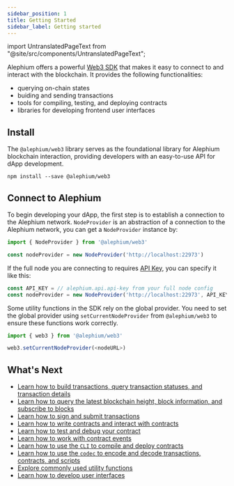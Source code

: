 ```yaml
---
sidebar_position: 1
title: Getting Started
sidebar_label: Getting started
---
```


import UntranslatedPageText from "@site/src/components/UntranslatedPageText";

<UntranslatedPageText />

Alephium offers a powerful [Web3
SDK](https://github.com/alephium/alephium-web3) that makes it easy to
connect to and interact with the blockchain. It provides the following functionalities:

* querying on-chain states
* buiding and sending transactions
* tools for compiling, testing, and deploying contracts
* libraries for developing frontend user interfaces

## Install

The `@alephium/web3` library serves as the foundational library for Alephium blockchain interaction, providing developers with an easy-to-use API for dApp development.

```
npm install --save @alephium/web3
```

## Connect to Alephium

To begin developing your dApp, the first step is to establish a connection to the
Alephium network. `NodeProvider` is an abstraction of a connection to the Alephium
network, you can get a `NodeProvider` instance by:

```typescript
import { NodeProvider } from '@alephium/web3'

const nodeProvider = new NodeProvider('http://localhost:22973')
```

If the full node you are connecting to requires [API
Key](/full-node/full-node-more#api-key), you can specify it like this:

```typescript
const API_KEY = // alephium.api.api-key from your full node config
const nodeProvider = new NodeProvider('http://localhost:22973', API_KEY)
```

Some utility functions in the SDK rely on the global provider. You need to set the
global provider using `setCurrentNodeProvider` from `@alephium/web3` to ensure these functions
work correctly.

```typescript
import { web3 } from '@alephium/web3'

web3.setCurrentNodeProvider(<nodeURL>)
```

## What's Next

* [Learn how to build transactions, query transaction statuses, and transaction details](./transaction.md)
* [Learn how to query the latest blockchain height, block information, and subscribe to blocks](./block.md)
* [Learn how to sign and submit transactions](./signer-provider.md)
* [Learn how to write contracts and interact with contracts](./interact-with-contracts.md)
* [Learn how to test and debug your contract](./testing-and-debugging.md)
* [Learn how to work with contract events](./events.md)
* [Learn how to use the `CLI` to compile and deploy contracts](./cli.md)
* [Learn how to use the `codec` to encode and decode transactions, contracts, and scripts](./codec.md)
* [Explore commonly used utility functions](./utils.md)
* [Learn how to develop user interfaces](./web3-react.md)
